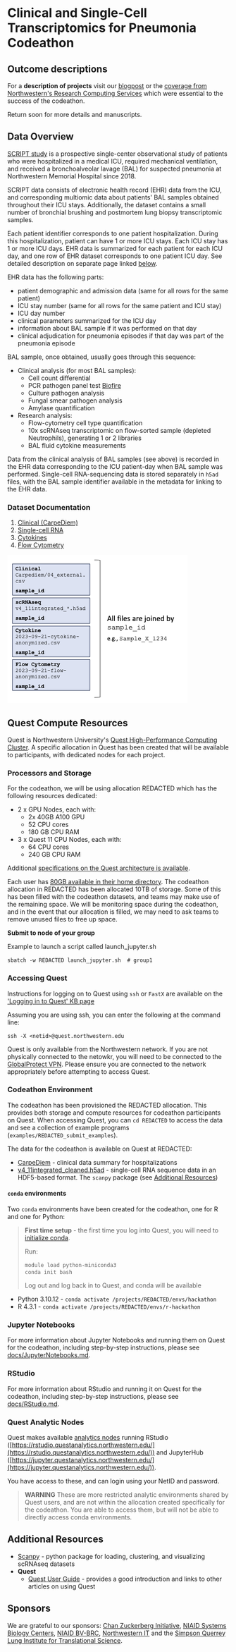 # Clinical and Single-Cell Transcriptomics for Pneumonia Codeathon

## Outcome descriptions

For a **description of projects** visit our [blogpost](https://script.northwestern.edu/codeathon_blog/) or the [coverage from Northwestern's Research Computing Services](https://www.it.northwestern.edu/departments/it-services-support/research/rcds-case-studies/powering-codeathon-for-researcher-collaboration.html) which were essential to the success of the codeathon. 

Return soon for more details and manuscripts.

## Data Overview

[SCRIPT study](https://script.northwestern.edu/) is a prospective single-center observational study of patients who were hospitalized in a medical ICU, required mechanical ventilation, and received a bronchoalveolar lavage (BAL) for suspected pneumonia at Northwestern Memorial Hospital since 2018.

SCRIPT data consists of electronic health record (EHR) data from the ICU, and corresponding multiomic data about patients' BAL samples obtained throughout their ICU stays. Additionally, the dataset contains a small number of bronchial brushing and postmortem lung biopsy transcriptomic samples.

Each patient identifier corresponds to one patient hospitalization. During this hospitalization, patient can have 1 or more ICU stays. Each ICU stay has 1 or more ICU days. EHR data is summarized for each patient for each ICU day, and one row of EHR dataset corresponds to one patient ICU day. See detailed description on separate page linked [below](#Datasets).

EHR data has the following parts:
* patient demographic and admission data (same for all rows for the same patient)
* ICU stay number (same for all rows for the same patient and ICU stay)
* ICU day number
* clinical parameters summarized for the ICU day
* information about BAL sample if it was performed on that day
* clinical adjudication for pneumonia episodes if that day was part of the pneumonia episode

BAL sample, once obtained, usually goes through this sequence:
* Clinical analysis (for most BAL samples):
  * Cell count differential
  * PCR pathogen panel test [Biofire](https://www.biofiredx.com/products/the-filmarray-panels/filmarray-pneumonia/)
  * Culture pathogen analysis
  * Fungal smear pathogen analysis
  * Amylase quantification
* Research analysis:
  * Flow-cytometry cell type quantification
  * 10x scRNAseq transcriptomic on flow-sorted sample (depleted Neutrophils), generating 1 or 2 libraries
  * BAL fluid cytokine measurements
 
Data from the clinical analysis of BAL samples (see above) is recorded in the EHR data corresponding to the ICU patient-day when BAL sample was performed. Single-cell RNA-sequencing data is stored separately in `h5ad` files, with the BAL sample identifier available in the metadata for linking to the EHR data.

### Dataset Documentation

1. [Clinical (CarpeDiem)](docs/Clinical-Metadata.md)
2. [Single-cell RNA](docs/scRNA-Metadata.md)
3. [Cytokines](docs/Cytokines.md)
4. [Flow Cytometry](docs/flow_cytometry.md)

![Linkage across data files](docs/files/data-linkage.png)


## Quest Compute Resources

Quest is Northwestern University's [Quest High-Performance Computing Cluster](https://www.it.northwestern.edu/departments/it-services-support/research/computing/quest/).  A specific allocation in Quest has been created that will be available to participants, with dedicated nodes for each project.

### Processors and Storage

For the codeathon, we will be using allocation REDACTED which has the following resources dedicated:

* 2 x GPU Nodes, each with:
  * 2x 40GB A100 GPU
  * 52 CPU cores
  * 180 GB CPU RAM
* 3 x Quest 11 CPU Nodes, each with:
   * 64 CPU cores
   * 240 GB CPU RAM

Additional [specifications on the Quest architecture is available](https://www.it.northwestern.edu/departments/it-services-support/research/computing/quest/specs.html).

Each user has [80GB available in their home directory](https://services.northwestern.edu/TDClient/30/Portal/KB/ArticleDet?ID=1546).  The codeathon allocation in REDACTED has been allocated 10TB of storage.  Some of this has been filled with the codeathon datasets, and teams may make use of the remaining space.  We will be monitoring space during the codeathon, and in the event that our allocation is filled, we may need to ask teams to remove unused files to free up space.

**Submit to node of your group**

Example to launch a script called launch_jupyter.sh

```
sbatch -w REDACTED launch_jupyter.sh  # group1

```
### Accessing Quest

Instructions for logging on to Quest using `ssh` or `FastX` are available on the ['Logging in to Quest' KB page](https://services.northwestern.edu/TDClient/30/Portal/KB/ArticleDet?ID=1541)

Assuming you are using ssh, you can enter the following at the command line:

```
ssh -X <netid>@quest.northwestern.edu
```

Quest is only available from the Northwestern network.  If you are not physically connected to the netowkr, you will need to be connected to the [GlobalProtect VPN](https://services.northwestern.edu/TDClient/30/Portal/KB/ArticleDet?ID=1818).  Please ensure you are connected to the network appropriately before attempting to access Quest.

### Codeathon Environment

The codeathon has been provisioned the REDACTED allocation.  This provides both storage and compute resources for codeathon participants on Quest.  When accessing Quest, you can `cd REDACTED` to access the data and see a collection of example programs (`examples/REDACTED_submit_examples`).

The data for the codeathon is available on Quest at REDACTED:

* [CarpeDiem](docs/Clinical-Metadata.md) - clinical data summary for hospitalizations
* [v4\_11integrated\_cleaned.h5ad](docs/scRNA-Metadata.md) - single-cell RNA sequence data in an HDF5-based format.  The `scanpy` package (see [Additional Resources](#additional-resources))

#### `conda` environments

Two `conda` environments have been created for the codeathon, one for R and one for Python:

> **First time setup** - the first time you log into Quest, you will need to [initialize conda](https://services.northwestern.edu/TDClient/30/Portal/KB/ArticleDet?ID=1672).
> 
> Run:
> 
> ```
> module load python-miniconda3
> conda init bash
> ```
> 
> Log out and log back in to Quest, and conda will be available

* Python 3.10.12 - `conda activate /projects/REDACTED/envs/hackathon`
* R 4.3.1 - `conda activate /projects/REDACTED/envs/r-hackathon`

### Jupyter Notebooks

For more information about Jupyter Notebooks and running them on Quest for the codeathon, including step-by-step instructions, please see [docs/JupyterNotebooks.md](docs/JupyterNotebooks.md).

### RStudio

For more information about RStudio and running it on Quest for the codeathon, including step-by-step instructions, please see [docs/RStudio.md](docs/RStudio.md).

### Quest Analytic Nodes

Quest makes available [analytics nodes](https://www.it.northwestern.edu/departments/it-services-support/research/computing/quest/quest-analytics-nodes.html) running RStudio ([https://rstudio.questanalytics.northwestern.edu/](https://rstudio.questanalytics.northwestern.edu/)) and JupyterHub ([https://jupyter.questanalytics.northwestern.edu/](https://jupyter.questanalytics.northwestern.edu/)).

You have access to these, and can login using your NetID and password.

> **WARNING** These are more restricted analytic environments shared by Quest users, and are not within the allocation created specifically for the codeathon.  You are able to access them, but will not be able to directly access conda environments.

## Additional Resources
- [Scanpy](https://scanpy.readthedocs.io/en/stable/tutorials.html) - python package for loading, clustering, and visualizing scRNAseq datasets
- **Quest**
  - [Quest User Guide](https://services.northwestern.edu/TDClient/30/Portal/KB/ArticleDet?ID=505) - provides a good introduction and links to other articles on using Quest
 
## Sponsors

We are grateful to our sponsors: [Chan Zuckerberg Initiative](https://chanzuckerberg.com), [NIAID Systems Biology Centers](https://www.niaid.nih.gov/research/systems-biology-consortium), [NIAID BV-BRC](https://www.bv-brc.org), [Northwestern IT](https://www.it.northwestern.edu) and the [Simpson Querrey Lung Institute for Translational Science](https://www.feinberg.northwestern.edu/sites/sqlifts/index.html).
